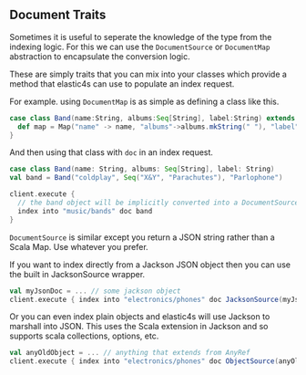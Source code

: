 ## Document Traits

Sometimes it is useful to seperate the knowledge of the type from the indexing logic. For this we can use the
`DocumentSource` or `DocumentMap` abstraction to encapsulate the conversion logic.

These are simply traits that you can mix into your classes which provide a method that elastic4s
can use to populate an index request.

For example. using `DocumentMap` is as simple as defining a class like this.

```scala
case class Band(name:String, albums:Seq[String], label:String) extends DocumentMap {
  def map = Map("name" -> name, "albums"->albums.mkString(" "), "label" -> label)
}
```

And then using that class with `doc` in an index request.

```scala
case class Band(name: String, albums: Seq[String], label: String)
val band = Band("coldplay", Seq("X&Y", "Parachutes"), "Parlophone")

client.execute {
  // the band object will be implicitly converted into a DocumentSource
  index into "music/bands" doc band
}
```

`DocumentSource` is similar except you return a JSON string rather than a Scala Map. Use whatever you prefer.

If you want to index directly from a Jackson JSON object then you can use the built in JacksonSource wrapper.

```scala
val myJsonDoc = ... // some jackson object
client.execute { index into "electronics/phones" doc JacksonSource(myJsonDoc) }
```

Or you can even index plain objects and elastic4s will use Jackson to marshall into JSON.
This uses the Scala extension in Jackson and so supports scala collections, options, etc.

```scala
val anyOldObject = ... // anything that extends from AnyRef
client.execute { index into "electronics/phones" doc ObjectSource(anyOldObject) }
```
